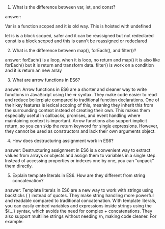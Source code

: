 1.  What is the difference between var, let, and const?

answer: 

  Var is a function scoped and it is old way. This is hoisted with undefined

  let is is a block scoped, safer and it can be  reassigned but not redeclared 
  const is a block scoped and this is cann't be reassigned or redeclared 

  2. What is the difference between map(), forEach(), and filter()?

  answer: forEach() is a loop, when it is loop, no return and map() it is also like forEach() but it is return and  transform  data. filter() is work on a condition and it is return an  new array 


  3. What are arrow functions in ES6?

  answer: Arrow functions in ES6 are a shorter and cleaner way to write functions in JavaScript using the => syntax. They make code easier to read and reduce boilerplate compared to traditional function declarations. One of their key features is lexical scoping of this, meaning they inherit this from the surrounding context instead of creating their own. This makes them especially useful in callbacks, promises, and event handling where maintaining context is important. Arrow functions also support implicit return, so you can skip the return keyword for single expressions. However, they cannot be used as constructors and lack their own arguments object.

  4. How does destructuring assignment work in ES6?

  answer: Destructuring assignment in ES6 is a convenient way to extract values from arrays or objects and assign them to variables in a single step. Instead of accessing properties or indexes one by one, you can “unpack” them directly.

  5. Explain template literals in ES6. How are they different from string concatenation?

  answer: Template literals in ES6 are a new way to work with strings using backticks (`) instead of quotes. They make string handling more powerful and readable compared to traditional concatenation. With template literals, you can easily embed variables and expressions inside strings using the ${...} syntax, which avoids the need for complex + concatenations. They also support multiline strings without needing \n, making code cleaner. For example:
 